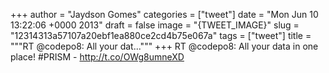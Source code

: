 
+++
author = "Jaydson Gomes"
categories = ["tweet"]
date = "Mon Jun 10 13:22:06 +0000 2013"
draft = false
image = "{TWEET_IMAGE}"
slug = "12314313a57107a20ebf1ea880ce2cd4b75e067a"
tags = ["tweet"]
title = """RT @codepo8: All your dat..."""
+++
RT @codepo8: All your data in one place! #PRISM - http://t.co/OWg8umneXD
